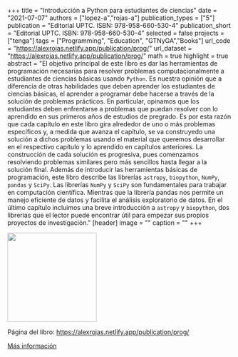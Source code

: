 +++
title = "Introducción a Python para estudiantes de ciencias"
date = "2021-07-07"
authors = ["lopez-a","rojas-a"]
publication_types = ["5"]
publication = "Editorial UPTC. ISBN: 978-958-660-530-4"
publication_short = "Editorial UPTC. ISBN: 978-958-660-530-4"
selected = false
projects = ["tenga"]
tags = ["Programming", "Education", "GTNyGA","Books"]
url_code = "https://alexrojas.netlify.app/publication/prog/"
url_dataset = "https://alexrojas.netlify.app/publication/prog/"
math = true
highlight = true
abstract = "El objetivo principal de este libro es dar las herramientas de programación necesarias para resolver problemas computacionalmente a estudiantes de ciencias básicas usando `Python`. Es nuestra opinión que a diferencia de otras habilidades que deben aprender los estudiantes de ciencias básicas, el aprender a programar debe hacerse a través de la solución de problemas prácticos. En particular, opinamos que los estudiantes deben enfrentarse a problemas que puedan resolver con lo aprendido en sus primeros años de estudios de pregrado. Es por esta razón que cada capítulo en este libro gira alrededor de uno o más problemas específicos y, a medida que avanza el capítulo, se va construyedo una solución a dichos problemas usando el material que queremos desarrollar en el respectivo capítulo y lo aprendido en capítulos anteriores. La construcción de cada solución es progresiva, pues comenzamos resolviendo problemas similares pero más sencillos hasta llegar a la solución final. Además de introducir las herramientas básicas de programación, este libro describe las librerías `astropy`, `biopython`, `NumPy`, `pandas` y `SciPy`. Las librerías `NumPy` y `SciPy` son fundamentales para trabajar en computación científica. Mientras que la librería pandas nos permite un manejo eficiente de datos y facilita el análisis exploratorio de datos. En el último capítulo incluimos una breve introducción a `astropy` y `biopython`, dos librerías que el lector puede encontrar útil para empezar sus propios proyectos de investigación."
[header]
image = ""
caption = ""
+++

<img src="https://simehbucket.s3.amazonaws.com/images/7a665c7977e7b9df2eee119f35d5bef9-medium.jpg" width=200>

Página del libro: https://alexrojas.netlify.app/publication/prog/

[Más información](https://editorial.uptc.edu.co/gpd-introduccion-a-python-para-estudiantes-de-ciencias-9789586605304.html)



